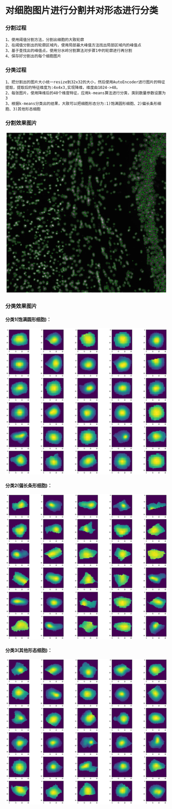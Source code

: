 # 对细胞图片进行分割并对形态进行分类
### 分割过程
```
1、使用阈值分割方法，分割出细胞的大致轮廓
2、在阈值分割出的轮廓区域内，使用局部最大峰值方法找出局部区域内的峰值点
3、基于查找出的峰值点，使用分水岭分割算法对步骤1中的轮廓进行再分割
4、保存好分割出的每个细胞图片
```
### 分类过程
```
1、把分割出的图片大小统一resize到32x32的大小，然后使用AutoEncoder进行图片的特征提取，提取后的特征维度为:4x4x3,实现降维，维度由1024->48。
2、每张图片，使用降维后的48个维度特征，应用k-means算法进行分类，类别数量参数设置为3
3、根据k-means分类出的结果，大致可以把细胞形态分为:1)饱满圆形细胞、2)偏长条形细胞、3)其他形态细胞
```

### 分割效果图片
![分割效果](./images/segmentation.png)

### 分类效果图片

#### 分类1(饱满圆形细胞)：
![类型1](./images/cluster1.png)
#### 分类2(偏长条形细胞)：

![类型2](./images/cluster2.png)
#### 分类3(其他形态细胞)：

![类型3](./images/cluster3.png)